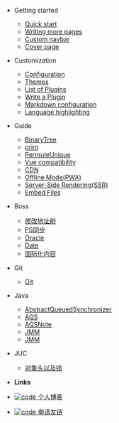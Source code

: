 - Getting started

  - [Quick start](blog/aa)
  - [Writing more pages](more-pages.md)
  - [Custom navbar](custom-navbar.md)
  - [Cover page](cover.md)

- Customization

  - [Configuration](configuration.md)
  - [Themes](themes.md)
  - [List of Plugins](plugins.md)
  - [Write a Plugin](write-a-plugin.md)
  - [Markdown configuration](markdown.md)
  - [Language highlighting](language-highlight.md)

- Guide
  - [BinaryTree](code/binaryTree.md)
  - [print](code/print.md)
  - [PermuteUnique](code/PermuteUnique.md)
  - [Vue compatibility](vue.md)
  - [CDN](cdn.md)
  - [Offline Mode(PWA)](pwa.md)
  - [Server-Side Rendering(SSR)](ssr.md)
  - [Embed Files](embed-files.md)

- Boss
  - [修改地址树](Boss/address.md)
  - [PS同步](Boss/ps_sync.md)
  - [Oracle](Boss/oracle.md)
  - [Date](Boss/date.md)
  - [国际化内容](Boss/messageSource.md)
- Git
  - [Git](git/git.md)

- Java
  - [AbstractQueuedSynchronizer](document-java/JUC/AbstractQueuedSynchronizer.md)
  - [AQS](document-java/JUC/AQS.md)
  - [AQSNote](document-java/JUC/AQSNote.md)
  - [JMM](document-java/JUC/JMM.md)
  - [JMM](document-java/Lock/Lock.md)

- JUC
  - [对象头以及锁](document-java/Lock/ObjectHeaderLock.md)

- **Links**
- [![code](https://icongr.am/clarity/link.svg?size=16&color=808080) 个人博客](https://www.51it.wang)
- [![code](https://icongr.am/clarity/link.svg?size=16&color=808080) 申请友链](https://baidu.com)
